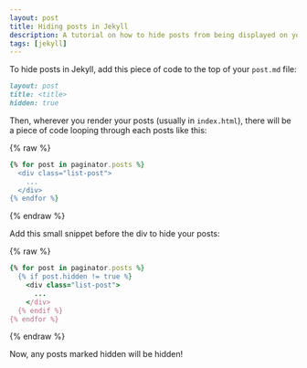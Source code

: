 ```yaml
---
layout: post
title: Hiding posts in Jekyll
description: A tutorial on how to hide posts from being displayed on your blog
tags: [jekyll]
---
```


To hide posts in Jekyll, add this piece of code to the top of your `post.md` file:

```markdown
layout: post
title: <title>
hidden: true
```

Then, wherever you render your posts (usually in `index.html`), there will be a piece of code
looping through each posts like this:

{% raw %}
```ruby
{% for post in paginator.posts %}
  <div class="list-post">
    ...
  </div>
{% endfor %}
```
{% endraw %}

Add this small snippet before the div to hide your posts:

{% raw %}
```ruby
{% for post in paginator.posts %}
  {% if post.hidden != true %}
    <div class="list-post">
      ...
    </div>
  {% endif %}
{% endfor %}
```
{% endraw %}

Now, any posts marked hidden will be hidden!
